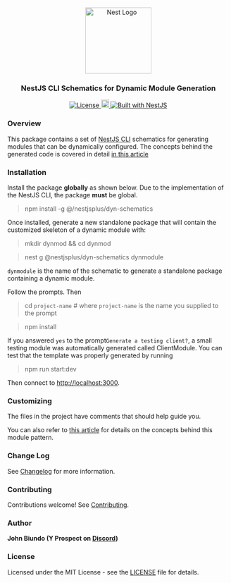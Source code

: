 <h1 align="center"></h1>

<div align="center">
  <a href="http://nestjs.com/" target="_blank">
    <img src="https://nestjs.com/img/logo_text.svg" width="150" alt="Nest Logo" />
  </a>
</div>

<h3 align="center">NestJS CLI Schematics for Dynamic Module Generation</h3>

<div align="center">
  <a href="https://nestjs.com" target="_blank">
    <img src="https://img.shields.io/badge/license-MIT-brightgreen.svg" alt="License" />
    <img src="https://badge.fury.io/js/%40nestjsplus%2dyn-schematics.svg" alt="npm version" height="18">
    <img src="https://img.shields.io/badge/built%20with-NestJs-red.svg" alt="Built with NestJS">
  </a>
</div>

### Overview

This package contains a set of [NestJS CLI]() schematics for generating modules that can be dynamically configured.  The concepts behind the generated code is covered in detail [in this article](https://dev.to/nestjs/advanced-nestjs-how-to-build-completely-dynamic-nestjs-modules-1370)

### Installation

Install the package **globally** as shown below.  Due to the implementation of the NestJS CLI, the package **must** be global.

> npm install -g @/nestjsplus/dyn-schematics

Once installed, generate a new standalone package that will contain the customized skeleton of a dynamic module with:

> mkdir dynmod && cd dynmod

> nest g @nestjsplus/dyn-schematics dynmodule


`dynmodule` is the name of the schematic to generate a standalone package containing a dynamic module.

Follow the prompts.  Then

> cd `project-name`  # where `project-name` is the name you supplied to the prompt

> npm install

If you answered `yes` to the prompt`Generate a testing client?`, a small testing module was automatically generated called <project-name>ClientModule.  You can test that the template was properly generated by running

> npm run start:dev

Then connect to [http://localhost:3000](http://localhost:3000).

### Customizing

The files in the project have comments that should help guide you.

You can also refer to [this article](https://dev.to/nestjs/advanced-nestjs-how-to-build-completely-dynamic-nestjs-modules-1370) for details on the concepts behind this module pattern.

### Change Log

See [Changelog](CHANGELOG.md) for more information.

### Contributing

Contributions welcome! See [Contributing](CONTRIBUTING.md).

### Author

**John Biundo (Y Prospect on [Discord](https://discord.gg/G7Qnnhy))**

### License

Licensed under the MIT License - see the [LICENSE](LICENSE) file for details.
